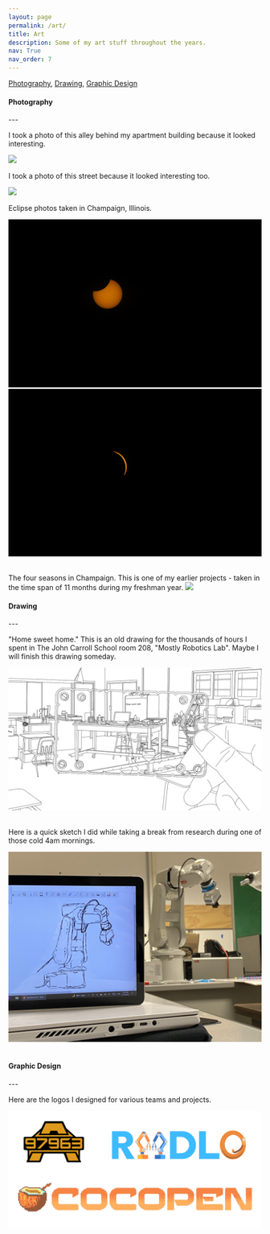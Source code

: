 ```yaml
---
layout: page
permalink: /art/
title: Art
description: Some of my art stuff throughout the years.
nav: True
nav_order: 7
---
```


<style>
    .center-fit {
        max-width: 100%;
        max-height: 100vh;
        margin: auto;
    }
</style>

[Photography](#photography), [Drawing](#drawing), [Graphic Design](#graphic-design)
&nbsp;

<h4 id="photography"><strong>Photography</strong></h4>
---

I took a photo of this alley behind my apartment building because it looked interesting.

<img class="center-fit" src="../assets/img/alley.jpg"/> 
&nbsp;

I took a photo of this street because it looked interesting too.

<img class="center-fit" src="../assets/img/street.jpg"/> 
&nbsp; 

Eclipse photos taken in Champaign, Illinois.

<img class="center-fit" src="../assets/img/eclipse_1.jpg"/> 

<img class="center-fit" src="../assets/img/eclipse_2.jpg"/> 
&nbsp;

The four seasons in Champaign. This is one of my earlier projects - taken in the time span of 11 months during my freshman year.
<img class="center-fit" src="../assets/img/champaign.jpg"/> 
&nbsp;

<h4 id="drawing"><strong>Drawing</strong></h4>
---

"Home sweet home." This is an old drawing for the thousands of hours I spent in The John Carroll School room 208, "Mostly Robotics Lab". Maybe I will finish this drawing someday.

<img class="center-fit" src="../assets/img/208.jpg"/> 
&nbsp;

Here is a quick sketch I did while taking a break from research during one of those cold 4am mornings.

<img class="center-fit" src="../assets/img/sketch.jpg"/>
&nbsp; 

<h4 id="graphic-design"><strong>Graphic Design</strong></h4>
---

Here are the logos I designed for various teams and projects.

<img class="center-fit" src="../assets/img/logos.png"/> 